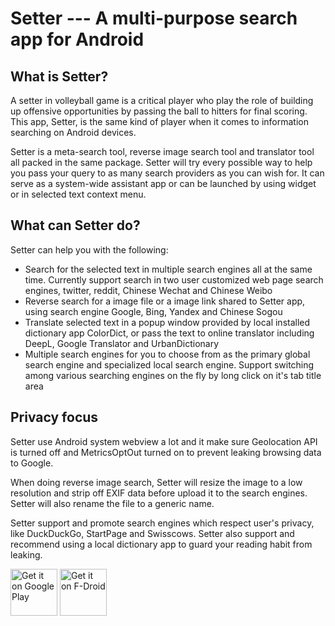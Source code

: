 # Setter --- A multi-purpose search app for Android

## What is Setter?
A setter in volleyball game is a critical player who play the role of building up offensive opportunities by passing the ball to hitters for final scoring. This app, Setter, is the same kind of player when it comes to information searching on Android devices.

Setter is a meta-search tool, reverse image search tool and translator tool all packed in the same package. Setter will try every possible way to help you pass your query to as many search providers as you can wish for. It can serve as a system-wide assistant app or can be launched by using widget or in selected text context menu.

## What can Setter do?
Setter can help you with the following:
* Search for the selected text in multiple search engines all at the same time. Currently support search in two user customized web page search engines, twitter, reddit, Chinese Wechat and Chinese Weibo
* Reverse search for a image file or a image link shared to Setter app, using search engine Google, Bing, Yandex and Chinese Sogou
* Translate selected text in a popup window provided by local installed dictionary app ColorDict, or pass the text to online translator including DeepL, Google Translator and UrbanDictionary
* Multiple search engines for you to choose from as the primary global search engine and specialized local search engine. Support switching among various searching engines on the fly by long click on it's tab title area

## Privacy focus
Setter use Android system webview a lot and it make sure Geolocation API is turned off and MetricsOptOut turned on to prevent leaking browsing data to Google.

When doing reverse image search, Setter will resize the image to a low resolution and strip off EXIF data before upload it to the search engines. Setter will also rename the file to a generic name.

Setter support and promote search engines which respect user's privacy, like DuckDuckGo, StartPage and Swisscows. Setter also support and recommend using a local dictionary app to guard your reading habit from leaking.

<a href='https://play.google.com/store/apps/details?id=site.leos.setter'><img alt='Get it on Google Play' src='https://play.google.com/intl/en_us/badges/static/images/badges/en_badge_web_generic.png' height='75'/></a>
<a href='https://f-droid.org/packages/site.leos.setter/'><img alt='Get it on F-Droid' src='https://fdroid.gitlab.io/artwork/badge/get-it-on.png' height='75'/></a>
